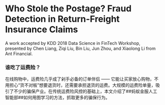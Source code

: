 # Who Stole the Postage? Fraud Detection in Return-Freight Insurance Claims

A work accepted by KDD 2018 Data Science in FinTech Workshop, presented by Chen Liang, Ziqi Liu, Bin Liu, Jun Zhou, and Xiaolong Li from Ant Financial.

### 谁吃了运费险？
在线购物中，运费险几乎成了剁手必备的订单伴侣 —— 它能让买家放心购物，不用担心“货不对板”想要退货时，还需要承担退货的运费。大规模的运费险单量，吸引了不少的骗保产业。在传统运费险风控的基础上，本文介绍了##蚂蚁金服人工智能部##如何用图学习的方法，抓取更多的骗保行为。
